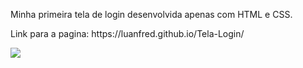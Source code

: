 <p>Minha primeira tela de login desenvolvida apenas com HTML e CSS.</p>
<p>Link para a pagina: https://luanfred.github.io/Tela-Login/</p>
<img src="https://user-images.githubusercontent.com/111262681/188939036-b47b5246-fdd9-47fe-bb8c-22fd57a45959.gif">
